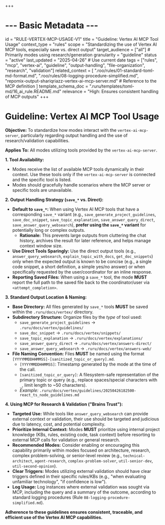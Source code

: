+++
# --- Basic Metadata ---
id = "RULE-VERTEX-MCP-USAGE-V1"
title = "Guideline: Vertex AI MCP Tool Usage"
context_type = "rules"
scope = "Standardizing the use of Vertex AI MCP tools, especially save vs. direct output"
target_audience = ["all"] # Primarily modes using research/generation
granularity = "guideline"
status = "active"
last_updated = "2025-04-26" # Use current date
tags = ["rules", "mcp", "vertex-ai", "guideline", "output-handling", "file-organization", "research", "validation"]
related_context = [
    ".roo/rules/01-standard-toml-md-format.md",
    ".roo/rules/08-logging-procedure-simplified.md",
    "repomix-output-shariqriazz-vertex-ai-mcp-server.md" # Reference to the MCP definition
    ]
template_schema_doc = ".ruru/templates/toml-md/16_ai_rule.README.md"
relevance = "High: Ensures consistent handling of MCP outputs"
+++

# Guideline: Vertex AI MCP Tool Usage

**Objective:** To standardize how modes interact with the `vertex-ai-mcp-server`, particularly regarding output handling and the use of research/validation capabilities.

**Applies To:** All modes utilizing tools provided by the `vertex-ai-mcp-server`.

**1. Tool Availability:**

*   Modes receive the list of available MCP tools dynamically in their context. Use these tools only if the `vertex-ai-mcp-server` is connected and the specific tool is listed.
*   Modes should gracefully handle scenarios where the MCP server or specific tools are unavailable.

**2. Output Handling Strategy (`save_*` vs. Direct):**

*   **Default to `save_*`:** When using Vertex AI MCP tools that have a corresponding `save_*` variant (e.g., `save_generate_project_guidelines`, `save_doc_snippet`, `save_topic_explanation`, `save_answer_query_direct`, `save_answer_query_websearch`), **prefer using the `save_*` variant** for potentially long or complex outputs.
    *   **Rationale:** This prevents large outputs from cluttering the chat history, archives the result for later reference, and helps manage context window size.
*   **Use Direct Tools Sparingly:** Use the direct output tools (e.g., `answer_query_websearch`, `explain_topic_with_docs`, `get_doc_snippets`) only when the expected output is known to be concise (e.g., a single code snippet, a short definition, a simple yes/no answer) or when specifically requested by the user/coordinator for an inline response.
*   **Reporting Saved Files:** When using a `save_*` tool, the mode **MUST** report the full path to the saved file back to the coordinator/user via `<attempt_completion>`.

**3. Standard Output Location & Naming:**

*   **Base Directory:** All files generated by `save_*` tools **MUST** be saved within the `.ruru/docs/vertex/` directory.
*   **Subdirectory Structure:** Organize files by the *type* of tool used:
    *   `save_generate_project_guidelines` -> `.ruru/docs/vertex/guidelines/`
    *   `save_doc_snippet` -> `.ruru/docs/vertex/snippets/`
    *   `save_topic_explanation` -> `.ruru/docs/vertex/explanations/`
    *   `save_answer_query_direct` -> `.ruru/docs/vertex/answers-direct/`
    *   `save_answer_query_websearch` -> `.ruru/docs/vertex/answers-web/`
*   **File Naming Convention:** Files **MUST** be named using the format `[YYYYMMDDHHMMSS]-[sanitized_topic_or_query].md`.
    *   `[YYYYMMDDHHMMSS]`: Timestamp generated by the mode at the time of the call.
    *   `[sanitized_topic_or_query]`: A filesystem-safe representation of the primary topic or query (e.g., replace spaces/special characters with `_`, limit length to ~50 characters).
    *   *Example:* `.ruru/docs/vertex/guidelines/20250426182500-react_ts_node_guidelines.md`

**4. Using MCP for Research & Validation ("Brains Trust"):**

*   **Targeted Use:** While tools like `answer_query_websearch` can provide external context or validation, their use should be targeted and judicious due to latency, cost, and potential complexity.
*   **Prioritize Internal Context:** Modes **MUST** prioritize using internal project knowledge (KBs, rules, existing code, task context) before resorting to external MCP calls for validation or general research.
*   **Recommended Modes:** Consider enabling or encouraging this capability primarily within modes focused on architecture, research, complex problem-solving, or senior-level review (e.g., `technical-architect`, `agent-research`, `complex-problem-solver`, `util-senior-dev`, `util-second-opinion`).
*   **Clear Triggers:** Modes utilizing external validation should have clear triggers defined in their specific rules/KBs (e.g., "when evaluating unfamiliar technology", "if confidence is low").
*   **Log Usage:** Log instances where external validation was sought via MCP, including the query and a summary of the outcome, according to standard logging procedures (Rule `08-logging-procedure-simplified.md`).

**Adherence to these guidelines ensures consistent, traceable, and efficient use of the Vertex AI MCP capabilities.**
